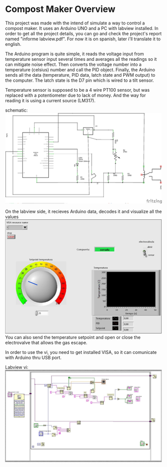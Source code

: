 # Compost Maker Overview
This project was made with the intend of simulate a way to control a compost maker. It uses an Arduino UNO and a PC with labview installed. In order to get all the project details, you can go and check the project's report named "informe labview.pdf". For now it is on spanish, later i'll translate it to english.

The Arduino program is quite simple, it reads the voltage input from temperature sensor input several times and averages all the readings so it can mitigate noise effect. Then converts the voltage number into a temperature (celsius) number and call the PID object. Finally, the Arduino sends all the data (temperature, PID data, latch state and PWM output) to the computer.
The latch state is the D7 pin which is wired to a tilt sensor.

Temperature sensor is supposed to be a 4 wire PT100 sensor, but was replaced with a potentiometer due to lack of money. And the way for reading it is using a current source (LM317).

schematic:
![schematic](https://github.com/chim20air/compost-maker/blob/master/schem.jpg)

On the labview side, it recieves Arduino data, decodes it and visualize all the values
![LabView interface](https://github.com/chim20air/compost-maker/blob/master/Labview_front_panel.jpg)
You can also send the temperature setpoint and open or close the electrovalve that allows the gas escape.

In order to use the vi, you need to get installed VISA, so it can comunicate with Arduino thru USB port.

Labview vi:
![vi](https://github.com/chim20air/compost-maker/blob/master/Labview_Block_diagram_2.jpg)
